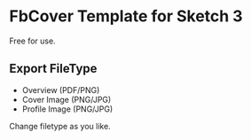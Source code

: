 # FbCover Template for Sketch 3

Free for use.

## Export FileType

* Overview (PDF/PNG)
* Cover Image (PNG/JPG)
* Profile Image (PNG/JPG)

Change filetype as you like.

